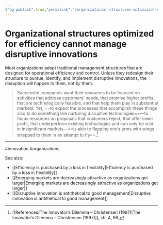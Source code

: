 ```yaml
---
{"dg-publish":true,"permalink":"/organizational-structures-optimized-for-efficiency-cannot-manage-disruptive-innovations/"}
---
```



# Organizational structures optimized for efficiency cannot manage disruptive innovations

Most organizations adopt traditional management structures that are designed for operational efficiency and control. Unless they redesign their structure to pursue, identify, and implement disruptive innovations, the disruption will happen *to* them, not *by* them.

> Successful companies want their resources to be focused on activities that address customers’ needs, that promise higher profits, that are technologically feasible, and that help them play in substantial markets. Yet, ==to expect the processes that accomplish these things also to do something like nurturing disruptive technologies==—to focus resources on proposals that customers reject, that offer lower profit, that underperform existing technologies and can only be sold in insignificant markets—==is akin to flapping one’s arms with wings strapped to them in an attempt to fly==.[^1]


---
#innovation #organizations 

See also:
- [[Efficiency is purchased by a loss in flexibility\|Efficiency is purchased by a loss in flexibility]]
- [[Emerging markets are decreasingly attractive as organizations get larger\|Emerging markets are decreasingly attractive as organizations get larger]]
- [[Disruptive innovation is antithetical to good management\|Disruptive innovation is antithetical to good management]]

[^1]: [[References/The Innovator’s Dilemma – Christensen (1997)\|The Innovator’s Dilemma – Christensen (1997)]], ch. 4, 98.